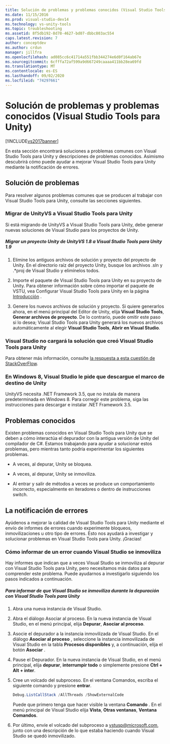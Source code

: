 ```yaml
---
title: Solución de problemas y problemas conocidos (Visual Studio Tools para Unity) | Microsoft Docs
ms.date: 11/15/2016
ms.prod: visual-studio-dev14
ms.technology: vs-unity-tools
ms.topic: troubleshooting
ms.assetid: 8f5db192-8d78-4627-bd07-dbbc803ac554
caps.latest.revision: 7
author: conceptdev
ms.author: crdun
manager: jillfra
ms.openlocfilehash: ad085cc6c41714a551fbb344274e6d0f164ab67e
ms.sourcegitcommit: 6cfffa72af599a9d667249caaaa411bb28ea69fd
ms.translationtype: MT
ms.contentlocale: es-ES
ms.lasthandoff: 09/02/2020
ms.locfileid: "74297661"
---
```

# <a name="troubleshooting-and-known-issues-visual-studio-tools-for-unity"></a>Solución de problemas y problemas conocidos (Visual Studio Tools para Unity)
[!INCLUDE[vs2017banner](../includes/vs2017banner.md)]

En esta sección encontrará soluciones a problemas comunes con Visual Studio Tools para Unity y descripciones de problemas conocidos. Asimismo descubrirá cómo puede ayudar a mejorar Visual Studio Tools para Unity mediante la notificación de errores.  
  
## <a name="troubleshooting"></a>Solución de problemas  
 Para resolver algunos problemas comunes que se producen al trabajar con Visual Studio Tools para Unity, consulte las secciones siguientes.  
  
### <a name="migrating-from-unityvs-to-visual-studio-tools-for-unity"></a>Migrar de UnityVS a Visual Studio Tools para Unity  
 Si está migrando de UnityVS a Visual Studio Tools para Unity, debe generar nuevas soluciones de Visual Studio para los proyectos de Unity.  
  
##### <a name="to-migrate-your-unity-project-from-unityvs-18-to-visual-studio-tools-for-unity-19"></a>Migrar un proyecto Unity de UnityVS 1.8 a Visual Studio Tools para Unity 1.9  
  
1. Elimine los antiguos archivos de solución y proyecto del proyecto de Unity. En el directorio raíz del proyecto Unity, busque los archivos .sln y .*proj de Visual Studio y elimínelos todos.  
  
2. Importe el paquete de Visual Studio Tools para Unity en su proyecto de Unity. Para obtener información sobre cómo importar el paquete de VSTU, vea Configurar Visual Studio Tools para Unity en la página [Introducción](../cross-platform/getting-started-with-visual-studio-tools-for-unity.md) .  
  
3. Genere los nuevos archivos de solución y proyecto. Si quiere generarlos ahora, en el menú principal del Editor de Unity, elija **Visual Studio Tools**, **Generar archivos de proyecto**. De lo contrario, puede omitir este paso si lo desea; Visual Studio Tools para Unity generará los nuevos archivos automáticamente al elegir **Visual Studio Tools**, **Abrir en Visual Studio**.  
  
### <a name="visual-studio-wont-load-the-solution-that-visual-studio-tools-for-unity-created"></a>Visual Studio no cargará la solución que creó Visual Studio Tools para Unity  
 Para obtener más información, consulte [la respuesta a esta cuestión de StackOverFlow](https://stackoverflow.com/questions/20086755/unityvs-visual-studio-can-not-open/24035907#24035907).  
  
### <a name="on-windows-8-visual-studio-asks-to-download-the-unity-target-framework"></a>En Windows 8, Visual Studio le pide que descargue el marco de destino de Unity  
 UnityVS necesita .NET Framework 3.5, que no instala de manera predeterminada en Windows 8. Para corregir este problema, siga las instrucciones para descargar e instalar .NET Framework 3.5.  
  
## <a name="known-issues"></a>Problemas conocidos  
 Existen problemas conocidos en Visual Studio Tools para Unity que se deben a cómo interactúa el depurador con la antigua versión de Unity del compilador de C#. Estamos trabajando para ayudar a solucionar estos problemas, pero mientras tanto podría experimentar los siguientes problemas.  
  
- A veces, al depurar, Unity se bloquea.  
  
- A veces, al depurar, Unity se inmoviliza.  
  
- Al entrar y salir de métodos a veces se produce un comportamiento incorrecto, especialmente en iteradores o dentro de instrucciones switch.  
  
## <a name="reporting-errors"></a>La notificación de errores  
 Ayúdenos a mejorar la calidad de Visual Studio Tools para Unity mediante el envío de informes de errores cuando experimente bloqueos, inmovilizaciones u otro tipo de errores. Esto nos ayudará a investigar y solucionar problemas en Visual Studio Tools para Unity. ¡Gracias!  
  
### <a name="how-to-report-an-error-when-visual-studio-freezes"></a>Cómo informar de un error cuando Visual Studio se inmoviliza  
 Hay informes que indican que a veces Visual Studio se inmoviliza al depurar con Visual Studio Tools para Unity, pero necesitamos más datos para comprender este problema. Puede ayudarnos a investigarlo siguiendo los pasos indicados a continuación.  
  
##### <a name="to-report-that-visual-studio-freezes-while-debugging-with-visual-studio-tools-for-unity"></a>Para informar de que Visual Studio se inmoviliza durante la depuración con Visual Studio Tools para Unity  
  
1. Abra una nueva instancia de Visual Studio.  
  
2. Abra el diálogo Asociar al proceso. En la nueva instancia de Visual Studio, en el menú principal, elija **Depurar**, **Asociar al proceso**.  
  
3. Asocie el depurador a la instancia inmovilizada de Visual Studio. En el diálogo **Asociar al proceso** , seleccione la instancia inmovilizada de Visual Studio en la tabla **Procesos disponibles** y, a continuación, elija el botón **Asociar** .  
  
4. Pause el Depurador. En la nueva instancia de Visual Studio, en el menú principal, elija **depurar**, **interrumpir todo** o simplemente presione **Ctrl + Alt + inter**.  
  
5. Cree un volcado del subproceso. En el ventana Comandos, escriba el siguiente comando y presione **entrar**.  
  
   ```powershell  
   Debug.ListCallStack /AllThreads /ShowExternalCode  
   ```  
  
    Puede que primero tenga que hacer visible la ventana **Comando** . En el menú principal de Visual Studio elija **Vista**, **Otras ventanas**, **Ventana Comandos**.  
  
6. Por último, envíe el volcado del subproceso a [vstusp@microsoft.com](mailto:vstusp@microsoft.com), junto con una descripción de lo que estaba haciendo cuando Visual Studio se quedó inmovilizado.
